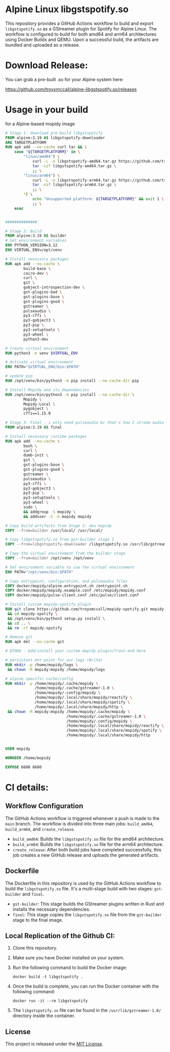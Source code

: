 # Alpine Linux libgstspotify.so

This repository provides a GitHub Actions workflow to build and export `libgstspotify.so` as a GStreamer plugin for Spotify for Alpine Linux. The workflow is configured to build for both amd64 and arm64 architectures using Docker Buildx and QEMU. Upon a successful build, the artifacts are bundled and uploaded as a release.

# Download Release:

You can grab a pre-built .so for your Alpine system here:

https://github.com/troyxmccall/alpine-libgstspotify.so/releases

# Usage in your build

for a Alpine-based mopidy image 

```dockerfile
# Stage 1: download pre-build libgstspotify
FROM alpine:3.19 AS libgstspotify-downloader
ARG TARGETPLATFORM
RUN apk add --no-cache curl tar && \
    case "${TARGETPLATFORM}" in \
        "linux/amd64") \
            curl -L -o libgstspotify-amd64.tar.gz https://github.com/troyxmccall/alpine-libgstspotify.so/releases/download/v1.22.9/libgstspotify-amd64.tar.gz && \
            tar -xzf libgstspotify-amd64.tar.gz \
            ;; \
        "linux/arm64") \
            curl -L -o libgstspotify-arm64.tar.gz https://github.com/troyxmccall/alpine-libgstspotify.so/releases/download/v1.22.9/libgstspotify-arm64.tar.gz && \
            tar -xzf libgstspotify-arm64.tar.gz \
            ;; \
        *) \
            echo "Unsupported platform: ${TARGETPLATFORM}" && exit 1 \
            ;; \
    esac


##############

# Stage 2: Build
FROM alpine:3.19 AS builder
# Set environment variables
ENV PYTHON_VERSION=3.12
ENV VIRTUAL_ENV=/opt/venv

# Install necessary packages
RUN apk add --no-cache \
        build-base \
        cairo-dev \
        curl \
        git \
        gobject-introspection-dev \
        gst-plugins-bad \
        gst-plugins-base \
        gst-plugins-good \
        gstreamer \
        pulseaudio \
        py3-cffi \
        py3-gobject3 \
        py3-pip \
        py3-setuptools \
        py3-wheel \
        python3-dev

# Create virtual environment
RUN python3 -m venv $VIRTUAL_ENV

# Activate virtual environment
ENV PATH="$VIRTUAL_ENV/bin:$PATH"

# update pip
RUN /opt/venv/bin/python3 -m pip install --no-cache-dir pip

# Install Mopidy and its dependencies
RUN /opt/venv/bin/python3 -m pip install --no-cache-dir \
        Mopidy \
        Mopidy-Local \
        pygobject \
        cffi==1.15.0

# Stage 3: Final - i only need pulseaudio bc that's how I stream audio from Docker - you might need to adjust these binaries for your final image depending on your stream preferences
FROM alpine:3.19 AS final

# Install necessary runtime packages
RUN apk add --no-cache \
        bash \
        curl \
        dumb-init \
        git \
        gst-plugins-base \
        gst-plugins-good \
        gstreamer \
        pulseaudio \
        py3-cffi \
        py3-gobject3 \
        py3-pip \
        py3-setuptools \
        py3-wheel \
        sudo \
        && addgroup -S mopidy \
        && adduser -S -G mopidy mopidy

# Copy build artifacts from Stage 2: aka mopidy
COPY --from=builder /usr/local/ /usr/local/

# Copy libgstspotify.so from gst-builder stage 1
COPY --from=libgstspotify-downloader /libgstspotify.so /usr/lib/gstreamer-1.0/libgstspotify.so

# Copy the virtual environment from the builder stage
COPY --from=builder /opt/venv /opt/venv

# Set environment variable to use the virtual environment
ENV PATH="/opt/venv/bin:$PATH"

# Copy entrypoint, configuration, and pulseaudio files
COPY docker/mopidy/alpine.entrypoint.sh /entrypoint.sh
COPY docker/mopidy/mopidy.example.conf /etc/mopidy/mopidy.conf
COPY docker/mopidy/pulse-client.conf /etc/pulse/client.conf

# Install custom mopidy-spotify plugin
RUN git clone https://github.com/troyxmccall/mopidy-spotify.git mopidy-spotify \
 && cd mopidy-spotify \
 && /opt/venv/bin/python3 setup.py install \
 && cd .. \
 && rm -rf mopidy-spotify

# Remove git
RUN apk del --no-cache git

# @TODO - Add/install your custom mopidy plugin/front-end here

# persistant mnt point for our logs (Write)
RUN mkdir -p /home/mopidy/logs \
 && chown -R mopidy:mopidy /home/mopidy/logs

# alpine specific cache/config
RUN mkdir -p /home/mopidy/.cache/mopidy \
             /home/mopidy/.cache/gstreamer-1.0 \
             /home/mopidy/.config/mopidy \
             /home/mopidy/.local/share/mopidy/reactify \
             /home/mopidy/.local/share/mopidy/spotify \
             /home/mopidy/.local/share/mopidy/http \
 && chown -R mopidy:mopidy /home/mopidy/.cache/mopidy \
                           /home/mopidy/.cache/gstreamer-1.0 \
                           /home/mopidy/.config/mopidy \
                           /home/mopidy/.local/share/mopidy/reactify \
                           /home/mopidy/.local/share/mopidy/spotify \
                           /home/mopidy/.local/share/mopidy/http


USER mopidy

WORKDIR /home/mopidy

EXPOSE 6600 6680

```

# CI details:

## Workflow Configuration

The GitHub Actions workflow is triggered whenever a push is made to the `main` branch. The workflow is divided into three main jobs: `build_amd64`, `build_arm64`, and `create_release`.

- `build_amd64`: Builds the `libgstspotify.so` file for the amd64 architecture.
- `build_arm64`: Builds the `libgstspotify.so` file for the arm64 architecture.
- `create_release`: After both build jobs have completed successfully, this job creates a new GitHub release and uploads the generated artifacts.

## Dockerfile

The Dockerfile in this repository is used by the GitHub Actions workflow to build the `libgstspotify.so` file. It's a multi-stage build with two stages: `gst-builder` and `final`.

- `gst-builder`: This stage builds the GStreamer plugins written in Rust and installs the necessary dependencies.
- `final`: This stage copies the `libgstspotify.so` file from the `gst-builder` stage to the final image.

## Local Replication of the Github CI:

1. Clone this repository.
2. Make sure you have Docker installed on your system.
3. Run the following command to build the Docker image:

   ```
   docker build -t libgstspotify .
   ```

4. Once the build is complete, you can run the Docker container with the following command:

   ```
   docker run -it --rm libgstspotify
   ```

5. The `libgstspotify.so` file can be found in the `/usr/lib/gstreamer-1.0/` directory inside the container.

## License

This project is released under the [MIT License](LICENSE).
